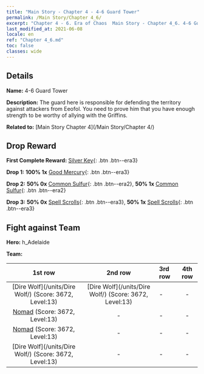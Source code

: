 ```yaml
---
title: "Main Story - Chapter 4 - 4-6 Guard Tower"
permalink: /Main Story/Chapter 4_6/
excerpt: "Chapter 4 - 6. Era of Chaos  Main Story - Chapter 4_6. 4-6 Guard Tower"
last_modified_at: 2021-06-08
locale: en
ref: "Chapter 4_6.md"
toc: false
classes: wide
---
```


## Details

 **Name:** 4-6 Guard Tower

 **Description:** The guard here is responsible for defending the territory against attackers from Eeofol. You need to prove him that you have enough strength to be worthy of allying with the Griffins.

 **Related to:** [Main Story Chapter 4](/Main Story/Chapter 4/)

## Drop Reward

 **First Complete Reward:** [Silver Key](/Items/con_693/){: .btn .btn--era3}

 **Drop 1:** **100% 1x** [Good Mercury](/Items/mat_14/){: .btn .btn--era3}

 **Drop 2:** **50% 0x** [Common Sulfur](/Items/mat_9/){: .btn .btn--era2}, **50% 1x** [Common Sulfur](/Items/mat_9/){: .btn .btn--era2}

 **Drop 3:** **50% 0x** [Spell Scrolls](/Items/con_694/){: .btn .btn--era3}, **50% 1x** [Spell Scrolls](/Items/con_694/){: .btn .btn--era3}


## Fight against Team
 **Hero:** h_Adelaide

 **Team:**


  | 1st row | 2nd row | 3rd row | 4th row |
  |:----:|:----:|:----|:----:|
  | [Dire Wolf](/units/Dire Wolf/) (Score: 3672, Level:13)  | [Dire Wolf](/units/Dire Wolf/) (Score: 3672, Level:13)  | - | - |
  | [Nomad](/units/Nomad/) (Score: 3672, Level:13)  | - | - | - |
  | [Nomad](/units/Nomad/) (Score: 3672, Level:13)  | - | - | - |
  | [Dire Wolf](/units/Dire Wolf/) (Score: 3672, Level:13)  | - | - | - |


